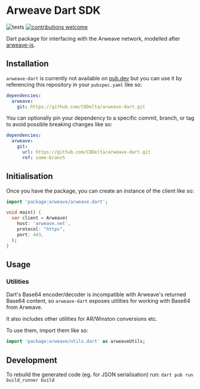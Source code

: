 # Arweave Dart SDK

![tests](https://github.com/CDDelta/arweave-dart/workflows/tests/badge.svg)
[![contributions welcome](https://img.shields.io/badge/contributions-welcome-brightgreen.svg?style=flat)](https://github.com/CDDelta/arweave-dart/issues)

Dart package for interfacing with the Arweave network, modelled after [arweave-js](https://github.com/ArweaveTeam/arweave-js).

## Installation

`arweave-dart` is currently not available on [pub.dev](https://pub.dev) but you can use it by referencing this repository in your `pubspec.yaml` like so:

```yaml
dependencies:
  arweave:
    git: https://github.com/CDDelta/arweave-dart.git
```

You can optionally pin your dependency to a specific commit, branch, or tag to avoid possible breaking changes like so:

```yaml
dependencies:
  arweave:
    git:
      url: https://github.com/CDDelta/arweave-dart.git
      ref: some-branch
```

## Initialisation

Once you have the package, you can create an instance of the client like so:

```dart
import 'package:arweave/arweave.dart';

void main() {
  var client = Arweave(
    host: 'arweave.net',
    protocol: "https",
    port: 443,
  );
}
```

## Usage

### Utilities

Dart's Base64 encoder/decoder is incompatible with Arweave's returned Base64 content, so `arweave-dart` exposes utilities for working with Base64 from Arweave.

It also includes other utilities for AR/Winston conversions etc.

To use them, import them like so:

```dart
import 'package:arweave/utils.dart' as arweaveUtils;
```

## Development

To rebuild the generated code (eg. for JSON serialisation) run:
`dart pub run build_runner build`
